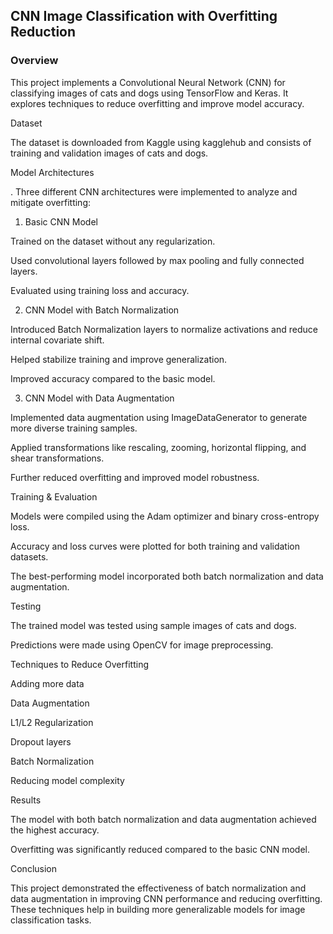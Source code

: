 ## CNN Image Classification with Overfitting Reduction

 ### Overview

This project implements a Convolutional Neural Network (CNN) for classifying images of cats and dogs using TensorFlow and Keras. It explores techniques to reduce overfitting and improve model accuracy.

Dataset

The dataset is downloaded from Kaggle using kagglehub and consists of training and validation images of cats and dogs.

Model Architectures

. Three different CNN architectures were implemented to analyze and mitigate overfitting:

1. Basic CNN Model

Trained on the dataset without any regularization.

Used convolutional layers followed by max pooling and fully connected layers.

Evaluated using training loss and accuracy.

2. CNN Model with Batch Normalization

Introduced Batch Normalization layers to normalize activations and reduce internal covariate shift.

Helped stabilize training and improve generalization.

Improved accuracy compared to the basic model.

3. CNN Model with Data Augmentation

Implemented data augmentation using ImageDataGenerator to generate more diverse training samples.

Applied transformations like rescaling, zooming, horizontal flipping, and shear transformations.

Further reduced overfitting and improved model robustness.

Training & Evaluation

Models were compiled using the Adam optimizer and binary cross-entropy loss.

Accuracy and loss curves were plotted for both training and validation datasets.

The best-performing model incorporated both batch normalization and data augmentation.

Testing

The trained model was tested using sample images of cats and dogs.

Predictions were made using OpenCV for image preprocessing.

Techniques to Reduce Overfitting

Adding more data

Data Augmentation

L1/L2 Regularization

Dropout layers

Batch Normalization

Reducing model complexity

Results

The model with both batch normalization and data augmentation achieved the highest accuracy.

Overfitting was significantly reduced compared to the basic CNN model.

Conclusion

This project demonstrated the effectiveness of batch normalization and data augmentation in improving CNN performance and reducing overfitting. These techniques help in building more generalizable models for image classification tasks.
